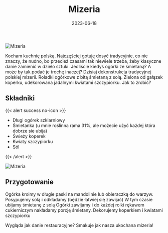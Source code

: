﻿---
title: "Mizeria"
date: 2023-06-18
categories:
- inne
tags:
- ogórki
- kuchnia polska
- wegańskie
- bez laktozy
thumbnailImagePosition: "top"
---
![Mizeria](/img/Mizeria/Mizeria-1.jpg)

Kocham kuchnię polską. Najczęściej gotuję dosyć tradycyjnie, co nie znaczy, że nudno, bo przecież czasami tak niewiele trzeba, żeby klasyczne danie zamienić w dzieło sztuki. Jedliście kiedyś ogórki ze śmietaną? A może by tak podać je trochę inaczej? Dzisiaj dekonstrukcja tradycyjnej polskiej mizerii. Roladki ogórkowe z bitą śmietaną z solą. Zielona od gałązek koperku, udekorowana jadalnymi kwiatami szczypiorku. Jak to zrobić?

<!--more-->

## Składniki
{{< alert success no-icon >}}
- Długi ogórek szklarniowy
- Śmietanka (u mnie roślinna rama 31%, ale możecie użyć każdej która dobrze sie ubija)
- Świeży koperek
- Kwiaty szczypiorku
- Sól

{{< /alert >}}

![Mizeria](/img/Mizeria/Mizeria-2.jpg)
## Przygotowanie
Ogórka kroimy w długie paski na mandolinie lub obieraczką do warzyw.
Posypujemy solą i odkładamy (będzie łatwiej się zawijać)
W tym czasie ubijamy śmietanę z solą
Ogórki zawijamy i do każdej rolki rękawem cukierniczym nakładamy porcję śmietany. Dekorujemy koperkiem i kwiatami szczypiorku

Wygląda jak danie restauracyjne?
Smakuje jak nasza ukochana mizeria!
